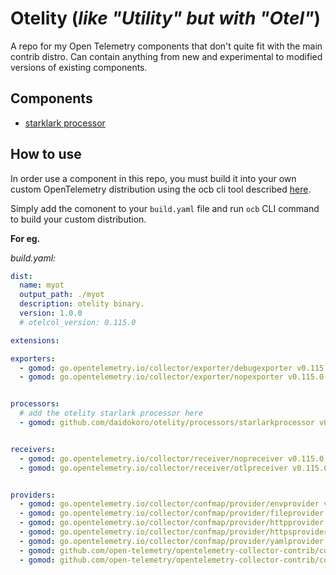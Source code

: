 # Otelity (_like "Utility" but with "Otel"_)

A repo for my Open Telemetry components that don't quite fit with the main contrib distro. Can contain anything from new and experimental to modified versions of existing components.

## Components
- [starklark processor](./processors/starlarkprocessor/README.md)


## How to use

In order use a component in this repo, you must build it into your own custom OpenTelemetry distribution using the ocb cli tool described [here](https://opentelemetry.io/docs/collector/custom-collector/#step-1---install-the-builder).

Simply add the comonent to your `build.yaml` file and run `ocb` CLI command to build your custom distribution.

__For eg.__


_build.yaml:_
```yaml
dist:
  name: myot
  output_path: ./myot
  description: otelity binary.
  version: 1.0.0
  # otelcol_version: 0.115.0

extensions:

exporters:
  - gomod: go.opentelemetry.io/collector/exporter/debugexporter v0.115.0
  - gomod: go.opentelemetry.io/collector/exporter/nopexporter v0.115.0


processors:
  # add the otelity starlark processor here
  - gomod: github.com/daidokoro/otelity/processors/starlarkprocessor v0.1.0


receivers:
  - gomod: go.opentelemetry.io/collector/receiver/nopreceiver v0.115.0
  - gomod: go.opentelemetry.io/collector/receiver/otlpreceiver v0.115.0


providers:
  - gomod: go.opentelemetry.io/collector/confmap/provider/envprovider v1.17.0
  - gomod: go.opentelemetry.io/collector/confmap/provider/fileprovider v1.17.0
  - gomod: go.opentelemetry.io/collector/confmap/provider/httpprovider v1.17.0
  - gomod: go.opentelemetry.io/collector/confmap/provider/httpsprovider v1.17.0
  - gomod: go.opentelemetry.io/collector/confmap/provider/yamlprovider v1.17.0
  - gomod: github.com/open-telemetry/opentelemetry-collector-contrib/confmap/provider/s3provider v0.115.0
  - gomod: github.com/open-telemetry/opentelemetry-collector-contrib/confmap/provider/secretsmanagerprovider v0.115.0
```

